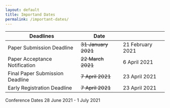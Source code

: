 ```yaml
---
layout: default 
title: Importand Dates
permalink: /important-dates/
---
```


Deadlines | Date ||
--------- | ------------ | ------------ |
Paper Submission Deadline | ~~31 January 2021~~ | 21 February 2021
Paper Acceptance Notification | ~~22 March 2021~~ | 6 April 2021
Final Paper Submission Deadline | ~~7 April 2021~~ | 23 April 2021
Early Registration Deadline | ~~7 April 2021~~ | 23 April 2021
Conference Dates <td colspan=2> 28 June 2021 - 1 July 2021 </td>
